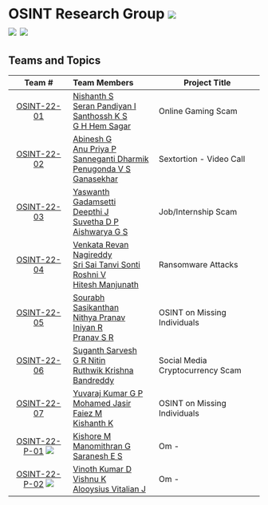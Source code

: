 # OSINT Research Group ![](https://img.shields.io/badge/-Live-green) <br/> ![](https://img.shields.io/badge/UG-22CYS-purple) ![](https://img.shields.io/badge/UG-21CYS-purple) <br/>

## Teams and Topics 

| Team # | Team Members | Project Title |
|:----:|:-----------|-------------|
| [OSINT-22-01](Teams/OSINT-22-01) | [Nishanth S](https://github.com/jod4n) <br> [Seran Pandiyan I](https://github.com/seranpandiyan) <br> [Santhossh K S](https://github.com/santhossh5) <br> [G H Hem Sagar](https://github.com/hemsagar11) | Online Gaming Scam |
| [OSINT-22-02](Teams/OSINT-22-02) | [Abinesh G](https://github.com/abi-008) <br> [Anu Priya P](https://github.com/ria191919) <br> [Sanneganti Dharmik](https://github.com/dharmik03scoob) <br> [Penugonda V S Ganasekhar](https://github.com/pganasekhar) | Sextortion - Video Call | 
| [OSINT-22-03](Teams/OSINT-22-03) | [Yaswanth Gadamsetti](https://github.com/yaswanth-12) <br> [Deepthi J](https://github.com/deepthi-03) <br> [Suvetha D P](https://github.com/suvetha24)  <br> [Aishwarya G S](https://github.com/aishwaryags2004) | Job/Internship Scam |
| [OSINT-22-04](Teams/OSINT-22-04) | [Venkata Revan Nagireddy](https://github.com/revan-nagireddy) <br> [Sri Sai Tanvi Sonti](https://github.com/saitanvi) <br> [Roshni V](https://github.com/ceramapleheart) <br> [Hitesh Manjunath](https://github.com/hitesh319) | Ransomware Attacks |
| [OSINT-22-05](Teams/OSINT-22-05) | [Sourabh Sasikanthan](https://github.com/CYS20212025) <br> [Nithya Pranav](https://github.com/nithyapranavs) <br> [Iniyan R](https://github.com/iniyan2003r) <br> [Pranav S R](https://github.com/pranav10112003) | OSINT on Missing Individuals |
| [OSINT-22-06](Teams/OSINT-22-06) | [Suganth Sarvesh](https://github.com/knightfall01) <br> [G R Nitin](https://github.com/nitin-gr) <br> [Ruthwik Krishna Bandreddy](https://github.com/ruthwik2610)  | Social Media Cryptocurrency Scam |
| [OSINT-22-07](Teams/OSINT-22-07) | [Yuvaraj Kumar G P](https://github.com/yuvarajKumar23) <br> [Mohamed Jasir Faiez M](https://github.com/jasir66) <br> [Kishanth K](https://github.com/kishanthkavi) <br> | OSINT on Missing Individuals |
| [OSINT-22-P-01]() ![](https://img.shields.io/badge/Om-darkblue) | [Kishore M](https://github.com/kishoreraiden) <br> [Manomithran G](https://github.com/0xaL4te) <br> [Saranesh E S](https://github.com/saranesh296/) | Om -  |
| [OSINT-22-P-02]() ![](https://img.shields.io/badge/Om-darkblue) | [Vinoth Kumar D](https://github.com/vinothdayalan) <br> [Vishnu K](https://github.com/vexecute) <br> [Alooysius Vitalian J](https://github.com/vitalian2021) | Om -  | 
